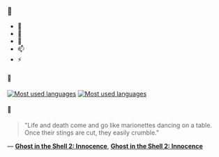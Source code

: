 ### 👋

- 🔭
- 🌱
- 💬
- 📫
- ⚡

#### 🧏

[![Most used languages](https://github-readme-stats-aynah.vercel.app/api/top-langs/?username=aynh&theme=solarized-dark&langs_count=6&layout=compact&hide_title=true)](https://github.com/anuraghazra/github-readme-stats#gh-dark-mode-only)
[![Most used languages](https://github-readme-stats-aynah.vercel.app/api/top-langs/?username=aynh&theme=solarized-light&langs_count=6&layout=compact&hide_title=true)](https://github.com/anuraghazra/github-readme-stats#gh-light-mode-only)

#### 💬

> "Life and death come and go like marionettes dancing on a table. Once their stings are cut, they easily crumble."

&mdash; [**Ghost in the Shell 2: Innocence**](https://myanimelist.net/character.php?q=Ghost%20in%20the%20Shell%202%3A%20Innocence&cat=character), [**Ghost in the Shell 2: Innocence**](https://myanimelist.net/search/all?q=Ghost%20in%20the%20Shell%202%3A%20Innocence&cat=all)
